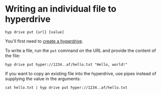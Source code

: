 # Writing an individual file to hyperdrive

```
hyp drive put {url} [value]
```

You'll first need to [create a hyperdrive](./creating-a-hyperdrive.md).

To write a file, run the `put` command on the URL and provide the content of the file:

```
hyp drive put hyper://1234..af/hello.txt "Hello, world!"
```

If you want to copy an existing file into the hyperdrive, use pipes instead of supplying the value in the arguments:

```
cat hello.txt | hyp drive put hyper://1234..af/hello.txt
```